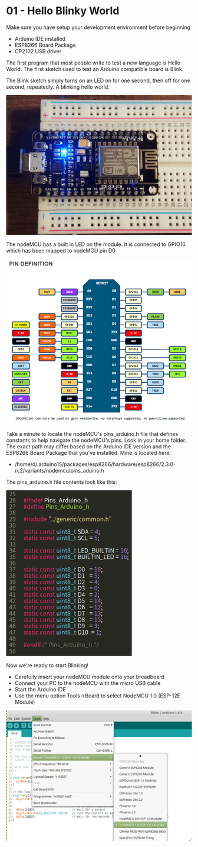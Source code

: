 # 01 - Hello Blinky World

Make sure you have setup your development environment before beginning
   * Arduino IDE installed
   * ESP8266 Board Package
   * CP2102 USB driver

The first program that most people write to test a new language is Hello World. The first sketch used to test an Arduino compatible board is Blink. 

The Blink sketch simply turns on an LED on for one second, then off for one second, repeatedly. A blinking hello world.

![nodeMCU-blink](/images/nodeMCU-blink.gif)

The nodeMCU has a built in LED on the module. It is connected to GPIO16 which has been mapped to nodeMCU pin D0

![NodeMCU-pinout](/images/NODEMCU_DEVKIT_V1.0_PINMAP.png)

Take a minute to locate the nodeMCU's pins_arduino.h file that defines constants to help navigate the nodeMCU's pins. Look in your home folder. The exact path may differ based on the Arduino IDE version and the ESP8266 Board Package that you've installed. Mine is located here:
* /home/d/.arduino15/packages/esp8266/hardware/esp8266/2.3.0-rc2/variants/nodemcu/pins_aduino.h

The pins_arduino.h file contents look like this:

![NodeMCU-pins_arduino.h](/images/nodeMCU-pins_arduino.h.png)

Now we're ready to start Blinking!

* Carefully insert your nodeMCU module onto your breadboard
* Connect your PC to the nodeMCU with the micro USB cable
* Start the Arduino IDE
* Use the menu option Tools->Board to select NodeMCU 1.0 (ESP-12E Module)

![arduino-board-selection](/images/arduino-board-selection.png)




